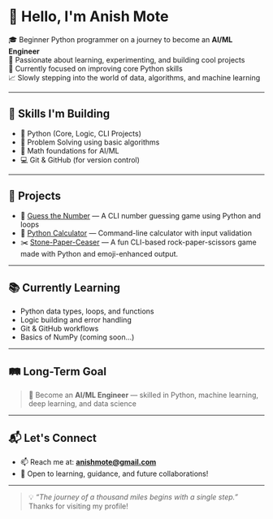 # 👋 Hello, I'm Anish Mote

🎓 Beginner Python programmer on a journey to become an **AI/ML Engineer**  
🧠 Passionate about learning, experimenting, and building cool projects  
🚀 Currently focused on improving core Python skills  
📈 Slowly stepping into the world of data, algorithms, and machine learning

---

## 🧰 Skills I'm Building

- 🐍 Python (Core, Logic, CLI Projects)
- 🧮 Problem Solving using basic algorithms
- 🔢 Math foundations for AI/ML
- 💻 Git & GitHub (for version control)

---

## 🧪 Projects

- 🎯 [Guess the Number](https://github.com/Anishmote/guess-the-number) — A CLI number guessing game using Python and loops
- 🧮 [Python Calculator](https://github.com/Anishmote/Python-Calculator) — Command-line calculator with input validation
- ✂️ [Stone-Paper-Ceaser](https://github.com/anishmote/Stone-Paper-Ceaser) — A fun CLI-based rock-paper-scissors game made with Python and emoji-enhanced output.


---

## 📚 Currently Learning

- Python data types, loops, and functions
- Logic building and error handling
- Git & GitHub workflows
- Basics of NumPy (coming soon...)

---

## 🛤️ Long-Term Goal

> 🎯 Become an **AI/ML Engineer** — skilled in Python, machine learning, deep learning, and data science

---

## 📬 Let's Connect

- 📫 Reach me at: **anishmote@gmail.com**
- 🤝 Open to learning, guidance, and future collaborations!

---

> 💡 *“The journey of a thousand miles begins with a single step.”*  
> Thanks for visiting my profile!


<!---
Anishmote/Anishmote is a ✨ special ✨ repository because its `README.md` (this file) appears on your GitHub profile.
You can click the Preview link to take a look at your changes.
--->
